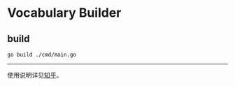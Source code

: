 # Vocabulary Builder

## build
```shell
go build ./cmd/main.go
```
---
使用说明详见[知乎](https://www.zhihu.com/question/309418216/answer/48752675128)。